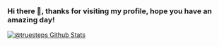 ### Hi there 👋, thanks for visiting my profile, hope you have an amazing day!

[![@truesteps Github Stats](https://github-readme-stats.vercel.app/api?username=truesteps&show_icons=true&theme=dracula)](https://github.com/truesteps)
